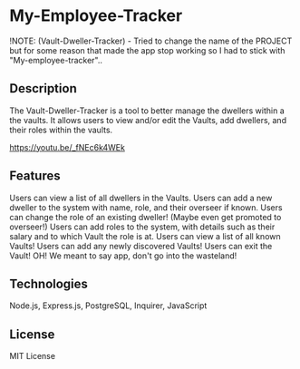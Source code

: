# My-Employee-Tracker 
!NOTE: (Vault-Dweller-Tracker) - Tried to change the name of the PROJECT but for some reason that made the app stop working so I had to stick with "My-employee-tracker"..

## Description

The Vault-Dweller-Tracker is a tool to better manage the dwellers within a the vaults. It allows users to view and/or edit the Vaults, add dwellers, and their roles within the vaults.

https://youtu.be/_fNEc6k4WEk

## Features

Users can view a list of all dwellers in the Vaults.
Users can add a new dweller to the system with name, role, and their overseer if known.
Users can change the role of an existing dweller! (Maybe even get promoted to overseer!)
Users can add roles to the system, with details such as their salary and to which Vault the role is at.
Users can view a list of all known Vaults!
Users can add any newly discovered Vaults!
Users can exit the Vault! OH! We meant to say app, don't go into the wasteland! 

## Technologies

Node.js, Express.js, PostgreSQL, Inquirer, JavaScript

## License

MIT License
